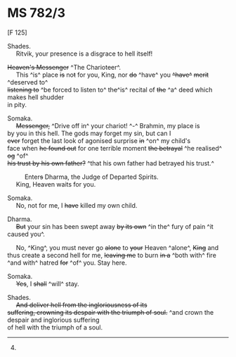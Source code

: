 # MS 782/3

[F 125]

Shades. \
&nbsp;&nbsp;&nbsp;&nbsp;&nbsp;Ritvik, your presence is a disgrace to hell itself! 

~~Heaven's Messenger~~ ^The Charioteer^. \
&nbsp;&nbsp;&nbsp;&nbsp;&nbsp;This ^is^ place ~~is~~ no~~t~~ for you, King, nor ~~do~~ ^have^ you ~~^have^~~ ~~merit~~ ^deserved to^ \
~~listening to~~ ^be forced to listen to^ th~~e~~^is^ recital of ~~the~~ ^a^ deed which makes hell shudder \
in pity.

Somaka. \
&nbsp;&nbsp;&nbsp;&nbsp;&nbsp;~~Messenger,~~ ^Drive off in^ your chariot! ^-^ Brahmin, my place is \
by you in this hell. The gods may forget my sin, but can I \
~~ever~~ forget the last look of agonised surprise ~~in~~ ^on^ my child's \
face when ~~he found out~~ for one terrible moment ~~the betrayal~~ ^he realised^ ~~og~~ ^of^ \
~~his trust by his own father?~~ ^that his own father had betrayed his trust.^

&nbsp;&nbsp;&nbsp;&nbsp;&nbsp;&nbsp;&nbsp;&nbsp;&nbsp;&nbsp;Enter~~s~~ Dharma, the Judge of Departed Spirits. \
&nbsp;&nbsp;&nbsp;&nbsp;&nbsp;King, Heaven waits for you. 

Somaka. \
&nbsp;&nbsp;&nbsp;&nbsp;&nbsp;No, not for me, I ~~have~~ killed my own child. 

Dharma. \
&nbsp;&nbsp;&nbsp;&nbsp;&nbsp;~~But~~ your sin has been swept away ~~by its own~~ ^in the^ fury of pain ^it caused you^.

&nbsp;&nbsp;&nbsp;&nbsp;&nbsp;No, ^King^, you must never go ~~alone~~ to ~~your~~ Heaven ^alone^, ~~King~~ and \
thus create a second hell for me, ~~leaving me~~ to burn ~~in a~~ ^both with^ fire \
^and with^ hatred ~~for~~ ^of^ you. Stay here.

Somaka. \
&nbsp;&nbsp;&nbsp;&nbsp;&nbsp;~~Yes~~, I ~~shall~~ ^will^ stay. 

Shades. \
&nbsp;&nbsp;&nbsp;&nbsp;&nbsp;~~And deliver hell from the ingloriousness of its \
suffering, crowning its despair with the triumph of soul.~~ 
^and crown the despair and inglorious suffering \
of hell with the triumph of a soul. 

-----------

4.
